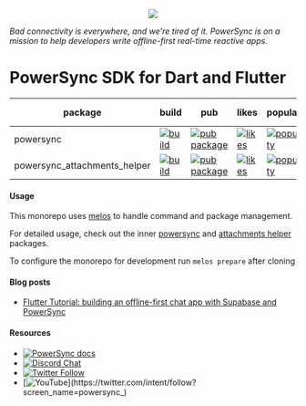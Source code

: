 <p align="center">
  <a href="https://www.powersync.com" target="_blank"><img src="https://github.com/powersync-ja/.github/assets/19345049/602bafa0-41ce-4cee-a432-56848c278722"/></a>
</p>

*Bad connectivity is everywhere, and we're tired of it. PowerSync is on a mission to help developers write offline-first real-time reactive apps.*

PowerSync SDK for Dart and Flutter
===========

| package        | build                                                                                                                                                                                 | pub                                                                                                        | likes                                                                                                                | popularity | pub points |
|----------------|---------------------------------------------------------------------------------------------------------------------------------------------------------------------------------------|------------------------------------------------------------------------------------------------------------|----------------------------------------------------------------------------------------------------------------------| ------- | ------- |
| powersync         | [![build](https://github.com/powersync-ja/powersync.dart/actions/workflows/packages.yml/badge.svg?branch=master)](https://github.com/powersync-ja/powersync.dart/actions?query=workflow%3Apackages)       | [![pub package](https://img.shields.io/pub/v/powersync.svg)](https://pub.dev/packages/powersync)                 | [![likes](https://img.shields.io/pub/likes/powersync?logo=dart)](https://pub.dev/packages/powersync/score)                 | [![popularity](https://img.shields.io/pub/popularity/powersync?logo=dart)](https://pub.dev/packages/powersync/score) | [![pub points](https://img.shields.io/pub/points/powersync?logo=dart)](https://pub.dev/packages/powersync/score)
| powersync_attachments_helper | [![build](https://github.com/powersync-ja/powersync.dart/actions/workflows/packages.yml/badge.svg?branch=master)](https://github.com/powersync-ja/powersync.dart/actions?query=workflow%3Apackages) | [![pub package](https://img.shields.io/pub/v/powersync_attachments_helper.svg)](https://pub.dev/packages/powersync_attachments_helper) | [![likes](https://img.shields.io/pub/likes/powersync_attachments_helper?logo=dart)](https://pub.dev/packages/powersync_attachments_helper/score) | [![popularity](https://img.shields.io/pub/popularity/powersync_attachments_helper?logo=dart)](https://pub.dev/packages/powersync_attachments_helper/score) | [![pub points](https://img.shields.io/pub/points/powersync_attachments_helper?logo=dart)](https://pub.dev/packages/powersync_attachments_helper/score)

#### Usage

This monorepo uses [melos](https://melos.invertase.dev/) to handle command and package management.

For detailed usage, check out the inner [powersync](https://github.com/powersync-ja/powersync.dart/tree/master/packages/powersync) and [attachments helper](https://github.com/powersync-ja/powersync.dart/tree/master/packages/powersync_attachments_helper) packages.

To configure the monorepo for development run `melos prepare` after cloning

#### Blog posts

- [Flutter Tutorial: building an offline-first chat app with Supabase and PowerSync](https://www.powersync.com/blog/flutter-tutorial-building-an-offline-first-chat-app-with-supabase-and-powersync)

#### Resources

- [![PowerSync docs](https://img.shields.io/badge/documentation-powersync.com-green.svg?label=flutter%20docs)](https://docs.powersync.com/client-sdk-references/flutter)
- [![Discord Chat](https://img.shields.io/discord/1138230179878154300?style=social&logo=discord&logoColor=%235865f2&label=Join%20Discord%20server)](https://discord.gg/powersync)
- [![Twitter Follow](https://img.shields.io/twitter/follow/powersync?label=PowerSync&style=social)](https://twitter.com/intent/follow?screen_name=powersync_)
- [![YouTube](https://img.shields.io/youtube/channel/subscribers/UCSDdZvrZuizmc2EMBuTs2Qg?style=social&label=YouTube%20%40powersync_)](https://twitter.com/intent/follow?screen_name=powersync_)
